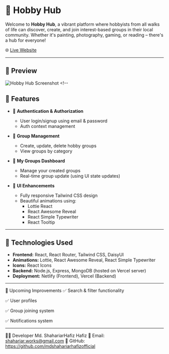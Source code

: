 # 🌟 Hobby Hub

Welcome to **Hobby Hub**, a vibrant platform where hobbyists from all walks of life can discover, create, and join interest-based groups in their local community. Whether it's painting, photography, gaming, or reading – there's a hub for everyone!

🌐 [Live Website](https://hobby-hub-web.netlify.app/)  

---

## 📸 Preview

![Hobby Hub Screenshot](https://i.postimg.cc/yY8ZBr12/screencapture-hobby-hub-web-netlify-app-2025-05-23-23-51-36.png) <!-- 

## 🚀 Features

- 🔐 **Authentication & Authorization**
  - User login/signup using email & password
  - Auth context management

- 📁 **Group Management**
  - Create, update, delete hobby groups
  - View groups by category

- 👥 **My Groups Dashboard**
  - Manage your created groups
  - Real-time group update (using UI state updates)

- 🎨 **UI Enhancements**
  - Fully responsive Tailwind CSS design
  - Beautiful animations using:
    - Lottie React
    - React Awesome Reveal
    - React Simple Typewriter
    - React Tooltip

---

## 🧰 Technologies Used

- **Frontend:** React, React Router, Tailwind CSS, DaisyUI  
- **Animations:** Lottie, React Awesome Reveal, React Simple Typewriter  
- **Icons:** React Icons  
- **Backend:** Node.js, Express, MongoDB (hosted on Vercel server)  
- **Deployment:** Netlify (Frontend), Vercel (Backend)

---

🧪 Upcoming Improvements
✅ Search & filter functionality

✅ User profiles

✅ Group joining system

✅ Notifications system

---------------------------


👨‍💻 Developer 
Md. ShahariarHafiz Hafiz
📧 Email: shahariar.works@gmail.com
🔗 GitHub: https://github.com/mdshahariarhafizofficial